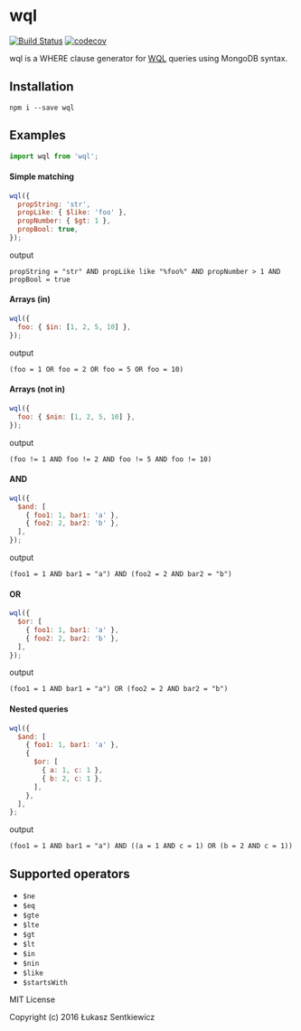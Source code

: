 # wql
[![Build Status](https://travis-ci.org/lsentkiewicz/wql.svg?branch=master)](https://travis-ci.org/lsentkiewicz/wql)
[![codecov](https://codecov.io/gh/lsentkiewicz/wql/branch/master/graph/badge.svg)](https://codecov.io/gh/lsentkiewicz/wql)

wql is a WHERE clause generator for [WQL](https://msdn.microsoft.com/en-us/library/aa394606(v=vs.85).aspx) queries using MongoDB syntax.  

## Installation

```
npm i --save wql
```


## Examples

```js
import wql from 'wql';
```

#### Simple matching

```js
wql({
  propString: 'str',
  propLike: { $like: 'foo' },
  propNumber: { $gt: 1 },
  propBool: true,
});
```
output
```
propString = "str" AND propLike like "%foo%" AND propNumber > 1 AND propBool = true
```


#### Arrays (in)
```js
wql({
  foo: { $in: [1, 2, 5, 10] },
});
```
output
```
(foo = 1 OR foo = 2 OR foo = 5 OR foo = 10)
```

#### Arrays (not in)
```js
wql({
  foo: { $nin: [1, 2, 5, 10] },
});
```
output
```
(foo != 1 AND foo != 2 AND foo != 5 AND foo != 10)
```

#### AND
```js
wql({
  $and: [
    { foo1: 1, bar1: 'a' },
    { foo2: 2, bar2: 'b' },
  ],
});
```
output
```
(foo1 = 1 AND bar1 = "a") AND (foo2 = 2 AND bar2 = "b")
```

#### OR
```js
wql({
  $or: [
    { foo1: 1, bar1: 'a' },
    { foo2: 2, bar2: 'b' },
  ],
});
```
output
```
(foo1 = 1 AND bar1 = "a") OR (foo2 = 2 AND bar2 = "b")
```


#### Nested queries
```js
wql({
  $and: [
    { foo1: 1, bar1: 'a' },
    {
      $or: [
        { a: 1, c: 1 },
        { b: 2, c: 1 },
      ],
    },
  ],
};
```
output
```
(foo1 = 1 AND bar1 = "a") AND ((a = 1 AND c = 1) OR (b = 2 AND c = 1))
```


## Supported operators
- `$ne`
- `$eq`
- `$gte`
- `$lte`
- `$gt`
- `$lt`
- `$in`
- `$nin`
- `$like`
- `$startsWith`

MIT License

Copyright (c) 2016 Łukasz Sentkiewicz